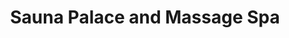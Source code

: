---
title: "Sauna Palace and Massage Spa"
url: /amadeo/sauna-palace-and-massage-spa/
shop: massage
---